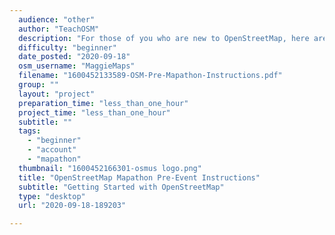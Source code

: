 ```yaml
---
  audience: "other"
  author: "TeachOSM"
  description: "For those of you who are new to OpenStreetMap, here are a few steps to take before joining a mapping event. This project walks you through creating an OpenStreetMap editing account, getting to know the mapping interface, and the iD Editor walkthrough."
  difficulty: "beginner"
  date_posted: "2020-09-18"
  osm_username: "MaggieMaps"
  filename: "1600452133589-OSM-Pre-Mapathon-Instructions.pdf"
  group: ""
  layout: "project"
  preparation_time: "less_than_one_hour"
  project_time: "less_than_one_hour"
  subtitle: ""
  tags: 
    - "beginner"
    - "account"
    - "mapathon"
  thumbnail: "1600452166301-osmus logo.png"
  title: "OpenStreetMap Mapathon Pre-Event Instructions"
  subtitle: "Getting Started with OpenStreetMap"
  type: "desktop"
  url: "2020-09-18-189203"

---
```

